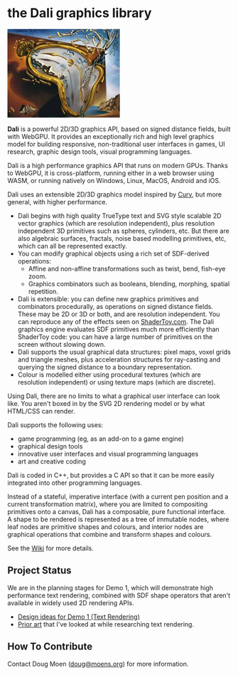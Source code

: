 # the Dali graphics library

![](images/melting_watch.jpeg)

**Dali** is a powerful 2D/3D graphics API, based on signed distance fields, built with WebGPU.
It provides an exceptionally rich and high level graphics model for building responsive, non-traditional
user interfaces in games, UI research, graphic design tools, visual programming languages.

Dali is a high performance graphics API that runs on modern GPUs.
Thanks to WebGPU, it is cross-platform, running either in a web browser
using WASM, or running natively on Windows, Linux, MacOS, Android and iOS.

Dali uses an extensible 2D/3D graphics model inspired by [Curv](https://github.com/curv3d/curv),
but more general, with higher performance.
* Dali begins with high quality TrueType text and SVG style scalable 2D vector graphics
  (which are resolution independent), plus resolution independent 3D primitives
  such as spheres, cylinders, etc. But there are also algebraic surfaces,
  fractals, noise based modelling primitives, etc, which can all be represented exactly.
* You can modify graphical objects using a rich set of SDF-derived operations:
  * Affine and non-affine transformations such as twist, bend, fish-eye zoom.
  * Graphics combinators such as booleans, blending, morphing, spatial repetition.
* Dali is extensible: you can define new graphics primitives and combinators procedurally,
  as operations on signed distance fields. These may be 2D or 3D or both, and are resolution
  independent. You can reproduce any of the effects seen on [ShaderToy.com](https://shadertoy.com/).
  The Dali graphics engine evaluates SDF primitives much more efficiently than ShaderToy code:
  you can have a large number of primitives on the screen without slowing down.
* Dali supports the usual graphical data structures: pixel maps, voxel grids
  and triangle meshes, plus acceleration structures for ray-casting and querying
  the signed distance to a boundary representation.
* Colour is modelled either using procedural textures (which are resolution independent)
  or using texture maps (which are discrete).

Using Dali, there are no limits to what a graphical user interface can look like.
You aren't boxed in by the SVG 2D rendering model or by what HTML/CSS can render.

Dali supports the following uses:
* game programming (eg, as an add-on to a game engine)
* graphical design tools
* innovative user interfaces and visual programming languages
* art and creative coding

Dali is coded in C++, but provides a C API so that it can be more easily integrated
into other programming languages.

Instead of a stateful, imperative interface (with a current pen position and a current transformation matrix),
where you are limited to compositing primitives onto a canvas,
Dali has a composable, pure functional interface. A shape to be rendered is represented as a tree of immutable nodes, where leaf nodes
are primitive shapes and colours, and interior nodes are graphical operations that combine and
transform shapes and colours.

See the [Wiki](https://github.com/dali3d/dali/wiki) for more details.

## Project Status
We are in the planning stages for Demo 1, which will demonstrate high performance text rendering,
combined with SDF shape operators that aren't available in widely used 2D rendering APIs.

* [Design ideas for Demo 1 (Text Rendering)](https://github.com/dali3d/dali/wiki/Text-Rendering-(Demo-1))
* [Prior art](https://github.com/dali3d/dali/wiki/Prior-Art) that I've looked at while researching text rendering.

## How To Contribute
Contact Doug Moen (doug@moens.org) for more information.
